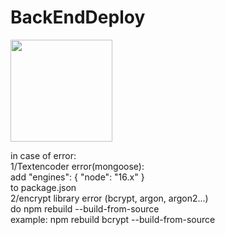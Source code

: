 # BackEndDeploy
[<img src="https://cdn.gomix.com/2bdfb3f8-05ef-4035-a06e-2043962a3a13%2Fremix-button.svg" width="163px" />](https://glitch.com/edit/#!/import/github/1comce/BackEndDeploy)

in case of error:  
1/Textencoder error(mongoose):  
add "engines": {
    "node": "16.x"
  }  
to package.json  
2/encrypt library error (bcrypt, argon, argon2...)  
do npm rebuild <yours encrypt library> --build-from-source  
example: npm rebuild bcrypt --build-from-source
